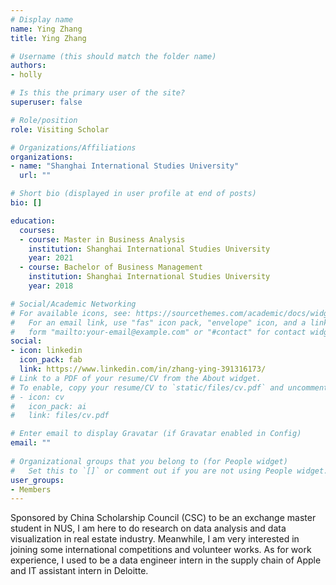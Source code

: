 ```yaml
---
# Display name
name: Ying Zhang
title: Ying Zhang

# Username (this should match the folder name)
authors:
- holly

# Is this the primary user of the site?
superuser: false

# Role/position
role: Visiting Scholar

# Organizations/Affiliations
organizations:
- name: "Shanghai International Studies University"
  url: ""

# Short bio (displayed in user profile at end of posts)
bio: []

education:
  courses:
  - course: Master in Business Analysis
    institution: Shanghai International Studies University
    year: 2021
  - course: Bachelor of Business Management
    institution: Shanghai International Studies University
    year: 2018

# Social/Academic Networking
# For available icons, see: https://sourcethemes.com/academic/docs/widgets/#icons
#   For an email link, use "fas" icon pack, "envelope" icon, and a link in the
#   form "mailto:your-email@example.com" or "#contact" for contact widget.
social:
- icon: linkedin
  icon_pack: fab
  link: https://www.linkedin.com/in/zhang-ying-391316173/
# Link to a PDF of your resume/CV from the About widget.
# To enable, copy your resume/CV to `static/files/cv.pdf` and uncomment the lines below.  
# - icon: cv
#   icon_pack: ai
#   link: files/cv.pdf

# Enter email to display Gravatar (if Gravatar enabled in Config)
email: ""
  
# Organizational groups that you belong to (for People widget)
#   Set this to `[]` or comment out if you are not using People widget.  
user_groups:
- Members
---
```


Sponsored by China Scholarship Council (CSC) to be an exchange master student in NUS, I am here to do research on data analysis and data visualization in real estate industry. Meanwhile, I am very interested in joining some international competitions and volunteer works. As for work experience, I used to be a data engineer intern in the supply chain of Apple and IT assistant intern in Deloitte.
